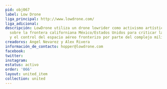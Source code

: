 ```yaml
---
pid: obj067
label: Low Drone
liga_principal: http://www.lowdrone.com/
liga_adicional: 
descripción: LowDrone utiliza un drone lowrider como activismo artístico para volar
  sobre la frontera californiana México/Estados Unidos para criticar la vigilancia
  y el control del espacio aéreo fronterizo por parte del complejo militar e industrial.
creadorxs: Angel Nevarez y Alex Rivera
información_de_contacto: hopper@lowdrone.com
facebook: 
twitter: 
instagram: 
estatus: activo
order: '066'
layout: united_item
collection: united
---
```

